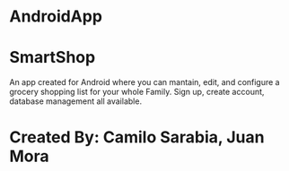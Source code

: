 # AndroidApp

# SmartShop

An app created for Android where you can mantain, edit, and configure a grocery shopping list for your whole Family. Sign up, create account, database management all available.

# Created By: Camilo Sarabia, Juan Mora
